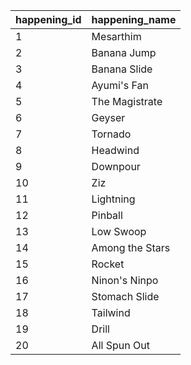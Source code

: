 |happening_id|happening_name|
| --- | --- |
|1|Mesarthim|
|2|Banana Jump|
|3|Banana Slide|
|4|Ayumi's Fan|
|5|The Magistrate|
|6|Geyser|
|7|Tornado|
|8|Headwind|
|9|Downpour|
|10|Ziz|
|11|Lightning|
|12|Pinball|
|13|Low Swoop|
|14|Among the Stars|
|15|Rocket|
|16|Ninon's Ninpo|
|17|Stomach Slide|
|18|Tailwind|
|19|Drill|
|20|All Spun Out|